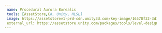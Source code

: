 ```yaml
---
 name: Procedural Aurora Borealis
 tools: [AssetStore,C#, Unity, HLSL]
 image: https://assetstorev1-prd-cdn.unity3d.com/key-image/16578f32-3d10-4b55-903c-94e62c65890a.webp
 external_url: https://assetstore.unity.com/packages/tools/level-design/procedural-aurora-borealis-216870
---
```

